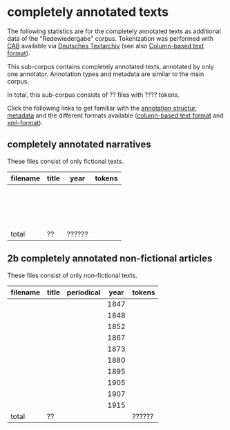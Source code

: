 # completely annotated texts

The following statistics are for the completely annotated texts as additional data of the "Redewiedergabe" corpus. Tokenization was performed with [CAB](https://kaskade.dwds.de/demo/cab/file) available via [Deutsches Textarchiv](http://www.deutschestextarchiv.de) (see also [Column-based text format](column_based_text_format.md)).

This sub-corpus contains completely annotated texts, annotated by only one annotator. Annotation types and metadata are similar to the main corpus.

In total, this sub-corpus consists of ?? files with ???? tokens.

Click the following links to get familiar with the [annotation structur](https://github.com/redewiedergabe/corpus/blob/master/resources/docs/annotation_structure.md), [metadata](https://github.com/redewiedergabe/corpus/blob/master/resources/docs/metadata.md) and the different formats available ([column-based text format](https://github.com/redewiedergabe/corpus/blob/master/resources/docs/column_based_text_format.md) and [xml-format](https://github.com/redewiedergabe/corpus/blob/master/resources/docs/xml_format.md)).

## completely annotated narratives

These files consist of only fictional texts.

| filename | title | year | tokens |
|----------|-------|------|--------|
|  |  |  |  |
|  |  |  |  |
|  |  |  |  |
|  |  |  |  |
|  |  |  |  |
|  |  |  |  |
|  |  |  |  |
|  |  |  |  |
|  |  |  |  |
|  |  |  |  |
|  |  |  |  |
|  |  |  |  |
|  |  |  |  |
|  |  |  |  |
|  |  |  |  |
|  |  |  |  |
|  |  |  |  |
| total | ??    | ?????? |

## 2b completely annotated non-fictional articles

These files consist of only non-fictional texts.

| filename | title | periodical | year | tokens |
|----------|-------|------------|------|--------|
|  |  |  | 1847 |  |
|  |  |  | 1848 |  |
|  |  |  | 1852 |  |
|  |  |  | 1867 |  |
|  |  |  | 1873 |  |
|  |  |  | 1880 |  |
|  |  |  | 1895 |  |
|  |  |  | 1905 |  |
|  |  |  | 1907 |  |
|  |  |  | 1915 |  |
| total | ??    |  |  | ?????? |


